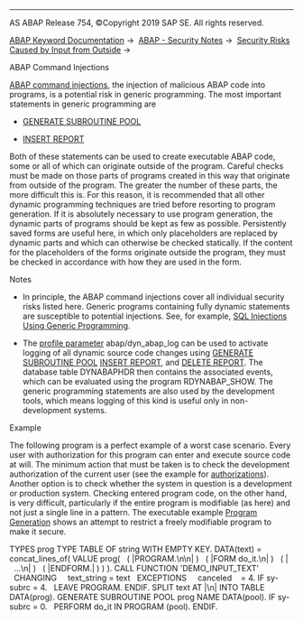   

* * *

AS ABAP Release 754, ©Copyright 2019 SAP SE. All rights reserved.

[ABAP Keyword Documentation](https://help.sap.com/doc/abapdocu_754_index_htm/7.54/en-US/abenabap.htm) →  [ABAP - Security Notes](https://help.sap.com/doc/abapdocu_754_index_htm/7.54/en-US/abenabap_security.htm) →  [Security Risks Caused by Input from Outside](https://help.sap.com/doc/abapdocu_754_index_htm/7.54/en-US/abendynamic_programming_scrty.htm) → 

ABAP Command Injections

[ABAP command injections](https://help.sap.com/doc/abapdocu_754_index_htm/7.54/en-US/abenabap_comm_injection_glosry.htm "Glossary Entry"), the injection of malicious ABAP code into programs, is a potential risk in generic programming. The most important statements in generic programming are

-   [GENERATE SUBROUTINE POOL](https://help.sap.com/doc/abapdocu_754_index_htm/7.54/en-US/abapgenerate_subroutine_pool.htm)

-   [INSERT REPORT](https://help.sap.com/doc/abapdocu_754_index_htm/7.54/en-US/abapinsert_report.htm)

Both of these statements can be used to create executable ABAP code, some or all of which can originate outside of the program. Careful checks must be made on those parts of programs created in this way that originate from outside of the program. The greater the number of these parts, the more difficult this is. For this reason, it is recommended that all other dynamic programming techniques are tried before resorting to program generation. If it is absolutely necessary to use program generation, the dynamic parts of programs should be kept as few as possible. Persistently saved forms are useful here, in which only placeholders are replaced by dynamic parts and which can otherwise be checked statically. If the content for the placeholders of the forms originate outside the program, they must be checked in accordance with how they are used in the form.

Notes

-   In principle, the ABAP command injections cover all individual security risks listed here. Generic programs containing fully dynamic statements are susceptible to potential injections. See, for example, [SQL Injections Using Generic Programming](https://help.sap.com/doc/abapdocu_754_index_htm/7.54/en-US/abensql_inj_gen_prog_scrty.htm).

-   The [profile parameter](https://help.sap.com/doc/abapdocu_754_index_htm/7.54/en-US/abenprofile_parameter_glosry.htm "Glossary Entry") abap/dyn\_abap\_log can be used to activate logging of all dynamic source code changes using [GENERATE SUBROUTINE POOL](https://help.sap.com/doc/abapdocu_754_index_htm/7.54/en-US/abapgenerate_subroutine_pool.htm) [INSERT REPORT](https://help.sap.com/doc/abapdocu_754_index_htm/7.54/en-US/abapinsert_report.htm), and [DELETE REPORT](https://help.sap.com/doc/abapdocu_754_index_htm/7.54/en-US/abapdelete_report.htm). The database table DYNABAPHDR then contains the associated events, which can be evaluated using the program RDYNABAP\_SHOW. The generic programming statements are also used by the development tools, which means logging of this kind is useful only in non-development systems.

Example

The following program is a perfect example of a worst case scenario. Every user with authorization for this program can enter and execute source code at will. The minimum action that must be taken is to check the development authorization of the current user (see the example for [authorizations](https://help.sap.com/doc/abapdocu_754_index_htm/7.54/en-US/abenauthority_scrty.htm)). Another option is to check whether the system in question is a development or production system. Checking entered program code, on the other hand, is very difficult, particularly if the entire program is modifiable (as here) and not just a single line in a pattern. The executable example [Program Generation](https://help.sap.com/doc/abapdocu_754_index_htm/7.54/en-US/abenprogram_generation_abexa.htm) shows an attempt to restrict a freely modifiable program to make it secure.

TYPES prog TYPE TABLE OF string WITH EMPTY KEY.
DATA(text) = concat\_lines\_of( VALUE prog(
  ( |PROGRAM.\\n\\n| )
  ( |FORM do\_it.\\n| )
  ( |  ...\\n| )
  ( |ENDFORM.| ) ) ).
CALL FUNCTION 'DEMO\_INPUT\_TEXT'
  CHANGING
    text\_string = text
  EXCEPTIONS
    canceled    = 4.
IF sy-subrc = 4.
  LEAVE PROGRAM.
ENDIF.
SPLIT text AT |\\n| INTO TABLE DATA(prog).
GENERATE SUBROUTINE POOL prog NAME DATA(pool).
IF sy-subrc = 0.
  PERFORM do\_it IN PROGRAM (pool).
ENDIF.